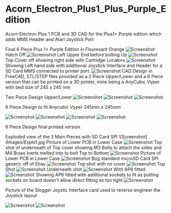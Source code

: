# Acorn_Electron_Plus1_Plus_Purple_Edition
Acorn Electron Plus 1 PCB and 3D CAD for the Plus1+ Purple edition which adds MMS Header and Atari Joystick Port

Final 6 Piece Plus 1+ Purple Edition in Flouresant Orange
![Screenshot](Images/IMG_0603.jpg)
Hatch Off
![Screenshot](Images/IMG_0604.jpg)
Left Upper End before bolting Up
![Screenshot](Images/IMG_0605.jpg)
Top Cover off showing right side with Cartridge Locators
![Screenshot](Images/IMG_0606.jpg)
Showing Left hand side with additional Joystick Interface and Header for a SD Card MMS connected to printer port.
![Screenshot](Images/IMG_0607.jpg)
CAD Design in FreeCAD, STL/STEP files provided as a 2 Piece Upper/Lower and a 6 Piece version that can be printed on a 3D printer, mine being a AnyCubic Vyper with bed size of 245 x 245 mm

Two Piece Design Upper/Lower
![Screenshot](Images/CAD_Plus1_single_Upper.JPG)
![Screenshot](Images/CAD_Plus1_Single_Electron.JPG)
![Screenshot](Images/CAD_Plus1_Single_Lower.JPG)

6 Piece Design to fit Anycubic Vyper 245mm x 245mm

![Screenshot](Images/CAD_Plus1_Plus_Main_001.JPG)
![Screenshot](Images/CAD_Plus1_Plus_Main_002.JPG)
![Screenshot](Images/CAD_Plus1_Plus_Main_003.JPG)
![Screenshot](Images/CAD_Plus1_Plus_Main_004.JPG)

6 Piece Design final printed version

Exploded view of the 3 Main Pieces with SD Card SPI
![Screenshot](Images/Explo1.jpg
Picture of Lower PCB in Lower Case
![Screenshot](Images/Explo2.jpg)
Top shot of underneath of Top cover showing M3 Bolts to attach the sides and M4 Brass Inerts melted into to bolt Top to Bottom
![Screenshot](Images/Explo3.jpg)
Picture of Lower PCB in Lower Case
![Screenshot](Images/Explo4.jpg)
Bog standard microSD Card SPI generic off of Ebay
![Screenshot](Images/Explo5.jpg)
Top shot with no cover
![Screenshot](Images/Explo6.jpg)
Top Shot
![Screenshot](Images/Explo7.jpg)
Underneath shot
![Screenshot](Images/Explo8.jpg)
With AP6 fitted
![Screenshot](Images/Explo9.jpg)
Showing AP6 fitted with additional sockets to fit as putting sockets on board doesn't allow direct fitting as too tight
![Screenshot](Images/Explo10.jpg)

Picture of the Slogger Joystic Interface card used to reverse engineer the Joystick layout

![Screenshot](Images/Joystick2.jpg)
![Screenshot](Images/Joystick2.jpg)

